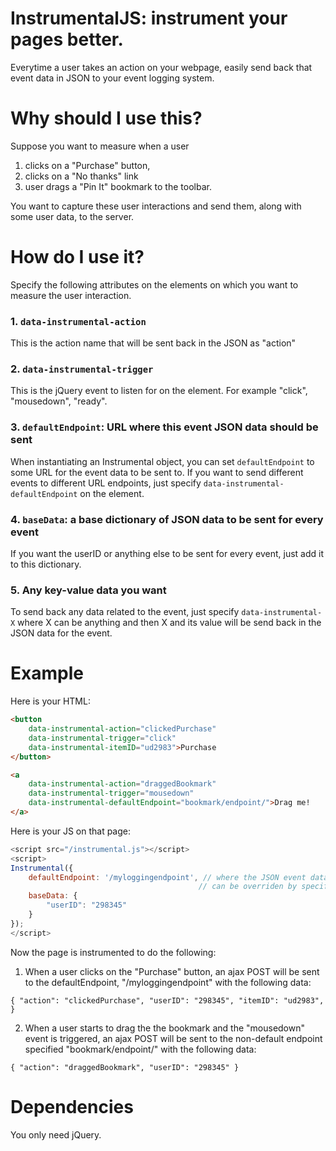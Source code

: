 # InstrumentalJS: instrument your pages better.

Everytime a user takes an action on your webpage, easily send back that event data in JSON to your event logging system.


# Why should I use this?
Suppose you want to measure when a user

1. clicks on a "Purchase" button,
2. clicks on a "No thanks" link
3. user drags a "Pin It" bookmark to the toolbar.

You want to capture these user interactions and send them, along with some user data, to the server.

# How do I use it?

Specify the following attributes on the elements on which you want to measure the user interaction.

### 1. `data-instrumental-action`
This is the action name that will be sent back in the JSON as "action"

### 2. `data-instrumental-trigger`
This is the jQuery event to listen for on the element. For example "click", "mousedown", "ready".

### 3. `defaultEndpoint`: URL where this event JSON data should be sent
When instantiating an Instrumental object, you can set `defaultEndpoint` to some URL for the event data to be sent to.
If you want to send different events to different URL endpoints, just specify `data-instrumental-defaultEndpoint` on the element.

### 4. `baseData`: a base dictionary of JSON data to be sent for every event
If you want the userID or anything else to be sent for every event, just add it to this dictionary.

### 5. Any key-value data you want
To send back any data related to the event, just specify `data-instrumental-X` where X can be anything and then X and its value will be send back in the JSON data for the event.


# Example

Here is your HTML:

```html
<button
    data-instrumental-action="clickedPurchase"
    data-instrumental-trigger="click"
    data-instrumental-itemID="ud2983">Purchase
</button>

<a
    data-instrumental-action="draggedBookmark"
    data-instrumental-trigger="mousedown"
    data-instrumental-defaultEndpoint="bookmark/endpoint/">Drag me!
</a>

```

Here is your JS on that page:

```javascript
<script src="/instrumental.js"></script>
<script>
Instrumental({
    defaultEndpoint: '/myloggingendpoint', // where the JSON event data will be sent
                                          // can be overriden by specifying data-instrumental-defaultEndpoint on the DOM element
    baseData: {
        "userID": "298345"
    }
});
</script>
```

Now the page is instrumented to do the following:

1. When a user clicks on the "Purchase" button, an ajax POST will be sent to the defaultEndpoint, "/myloggingendpoint" with the following data:

`
{
    "action": "clickedPurchase",
    "userID": "298345",
    "itemID": "ud2983",
 }
`

2. When a user starts to drag the the bookmark and the "mousedown" event is triggered, an ajax POST will be sent to the non-default endpoint specified "bookmark/endpoint/" with the following data:

`
{
    "action": "draggedBookmark",
    "userID": "298345"
}
`

# Dependencies
You only need jQuery.
